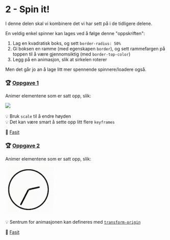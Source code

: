 # 2 - Spin it!

I denne delen skal vi kombinere det vi har sett på i de tidligere delene.

En veldig enkel spinner kan lages ved å følge denne "oppskriften":

1. Lag en kvadratisk boks, og sett `border-radius: 50%`
2. Gi boksen en ramme (med egenskapen `border`), og sett rammefargen på toppen til å være gjennomsiktig (med `border-top-color`)
3. Legg på en animasjon, slik at sirkelen roterer

Men det går jo an å lage litt mer spennende spinnere/loadere også.

### :trophy: [Oppgave 1](https://codepen.io/tmfwang/pen/PoxJZZP?editors=1100)

Animer elementene som er satt opp, slik:

<img src="img/spinner.gif" height="150">

:bulb: Bruk `scale` til å endre høyden  
:bulb: Det kan være smart å sette opp litt flere `keyframes`

:school_satchel: [Fasit](https://codepen.io/mfeiring/pen/MPwwLZ)

### :trophy: [Oppgave 2](https://codepen.io/mfeiring/pen/xyGZGX)

Animer elementene som er satt opp, slik:

<img src="img/clockspinner.gif" height="150">

:bulb: Sentrum for animasjonen kan defineres med [`transform-origin`](https://developer.mozilla.org/en-US/docs/Web/CSS/transform-origin)

:school_satchel: [Fasit](https://codepen.io/mfeiring/pen/JmdGdO)
